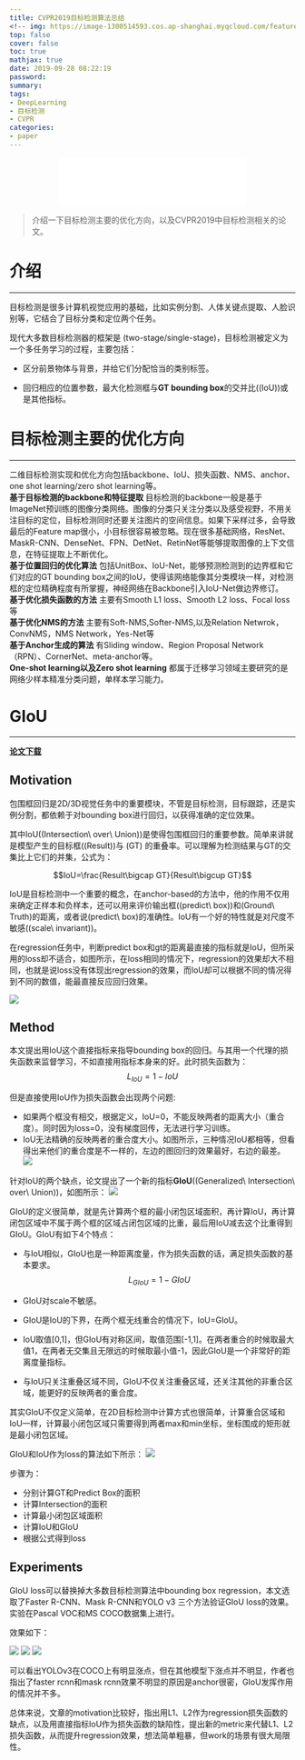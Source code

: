 ```yaml
---
title: CVPR2019目标检测算法总结
<!-- img: https://image-1300514593.cos.ap-shanghai.myqcloud.com/featureimages/1.jpg -->
top: false
cover: false
toc: true
mathjax: true
date: 2019-09-28 08:22:19
password:
summary:
tags:
- DeepLearning
- 目标检测
- CVPR
categories:
- paper
---
```

<div align="middle"><iframe frameborder="no" border="0" marginwidth="0" marginheight="0" width=330 height=86 src="//music.163.com/outchain/player?type=2&id=441442&auto=1&height=66"></iframe></div>

>介绍一下目标检测主要的优化方向，以及CVPR2019中目标检测相关的论文。

# 介绍
---
目标检测是很多计算机视觉应用的基础，比如实例分割、人体关键点提取、人脸识别等，它结合了目标分类和定位两个任务。

现代大多数目标检测器的框架是 (two-stage/single-stage)，目标检测被定义为一个多任务学习的过程，主要包括：

* 区分前景物体与背景，并给它们分配恰当的类别标签。

* 回归相应的位置参数，最大化检测框与**GT bounding box**的交并比(\(IoU\))或是其他指标。

# 目标检测主要的优化方向
---
二维目标检测实现和优化方向包括backbone、IoU、损失函数、NMS、anchor、one shot learning/zero shot learning等。
\
**基于目标检测的backbone和特征提取**
目标检测的backbone一般是基于ImageNet预训练的图像分类网络。图像的分类只关注分类以及感受视野，不用关注目标的定位，目标检测同时还要关注图片的空间信息。如果下采样过多，会导致最后的Feature map很小，小目标很容易被忽略。现在很多基础网络，ResNet、MaskR-CNN、DenseNet、FPN、DetNet、RetinNet等能够提取图像的上下文信息，在特征提取上不断优化。
\
**基于位置回归的优化算法**
包括UnitBox、IoU-Net，能够预测检测到的边界框和它们对应的GT bounding box之间的IoU，使得该网络能像其分类模块一样，对检测框的定位精确程度有所掌握，神经网络在Backbone引入IoU-Net做边界修订。
\
**基于优化损失函数的方法**
主要有Smooth L1 loss、Smooth L2 loss、Focal loss等
\
**基于优化NMS的方法**
主要有Soft-NMS,Softer-NMS,以及Relation Netwrok，ConvNMS，NMS Network，Yes-Net等
\
**基于Anchor生成的算法**
有Sliding window、Region Proposal Network（RPN）、CornerNet、meta-anchor等。
\
**One-shot learning以及Zero shot learning**
都属于迁移学习领域主要研究的是网络少样本精准分类问题，单样本学习能力。

# GIoU
---
[**论文下载**](http://openaccess.thecvf.com/content_CVPR_2019/papers/Rezatofighi_Generalized_Intersection_Over_Union_A_Metric_and_a_Loss_for_CVPR_2019_paper.pdf)

## Motivation

包围框回归是2D/3D视觉任务中的重要模块，不管是目标检测，目标跟踪，还是实例分割，都依赖于对bounding box进行回归，以获得准确的定位效果。

其中IoU(\(Intersection\ over\ Union\))是使得包围框回归的重要参数。简单来讲就是模型产生的目标框(\(Result\))与 (GT) 的重叠率。可以理解为检测结果与GT的交集比上它们的并集，公式为：

$$IoU=\frac{Result\bigcap GT}{Result\bigcup GT}$$

IoU是目标检测中一个重要的概念，在anchor-based的方法中，他的作用不仅用来确定正样本和负样本，还可以用来评价输出框(\(predict\ box\))和(Ground\ Truth)的距离，或者说(predict\ box)的准确性。IoU有一个好的特性就是对尺度不敏感(\(scale\ invariant\))。

在regression任务中，判断predict box和gt的距离最直接的指标就是IoU，但所采用的loss却不适合，如图所示，在loss相同的情况下，regression的效果却大不相同，也就是说loss没有体现出regression的效果，而IoU却可以根据不同的情况得到不同的数值，能最直接反应回归效果。

![](1.png)

## Method

本文提出用IoU这个直接指标来指导bounding box的回归。与其用一个代理的损失函数来监督学习，不如直接用指标本身来的好。此时损失函数为：
$$L_{IoU}=1-IoU$$

但是直接使用IoU作为损失函数会出现两个问题:
* 如果两个框没有相交，根据定义，IoU=0，不能反映两者的距离大小（重合度）。同时因为loss=0，没有梯度回传，无法进行学习训练。
* IoU无法精确的反映两者的重合度大小。如图所示，三种情况IoU都相等，但看得出来他们的重合度是不一样的，左边的图回归的效果最好，右边的最差。
![](2.png)

针对IoU的两个缺点，论文提出了一个新的指标**GIoU**(\(Generalized\ Intersection\ over\ Union\))，如图所示：
![](3.png)

GIoU的定义很简单，就是先计算两个框的最小闭包区域面积，再计算IoU，再计算闭包区域中不属于两个框的区域占闭包区域的比重，最后用IoU减去这个比重得到GIoU。GIoU有如下4个特点：

* 与IoU相似，GIoU也是一种距离度量，作为损失函数的话，满足损失函数的基本要求。$$L_{GIoU}=1-GIoU$$

* GIoU对scale不敏感。

* GIoU是IoU的下界，在两个框无线重合的情况下，IoU=GIoU。

* IoU取值[0,1]，但GIoU有对称区间，取值范围[-1,1]。在两者重合的时候取最大值1，在两者无交集且无限远的时候取最小值-1，因此GIoU是一个非常好的距离度量指标。

* 与IoU只关注重叠区域不同，GIoU不仅关注重叠区域，还关注其他的非重合区域，能更好的反映两者的重合度。

其实GIoU不仅定义简单，在2D目标检测中计算方式也很简单，计算重合区域和IoU一样，计算最小闭包区域只需要得到两者max和min坐标，坐标围成的矩形就是最小闭包区域。

GIoU和IoU作为loss的算法如下所示：
![](4.png)

步骤为：
* 分别计算GT和Predict Box的面积
* 计算Intersection的面积
* 计算最小闭包区域面积
* 计算IoU和GIoU
* 根据公式得到loss

## Experiments

GIoU loss可以替换掉大多数目标检测算法中bounding box regression，本文选取了Faster R-CNN、Mask R-CNN和YOLO v3 三个方法验证GIoU loss的效果。实验在Pascal VOC和MS COCO数据集上进行。

效果如下：

![](5.png)
![](6.png)
![](7.png)

可以看出YOLOv3在COCO上有明显涨点，但在其他模型下涨点并不明显，作者也指出了faster rcnn和mask rcnn效果不明显的原因是anchor很密，GIoU发挥作用的情况并不多。

总体来说，文章的motivation比较好，指出用L1、L2作为regression损失函数的缺点，以及用直接指标IoU作为损失函数的缺陷性，提出新的metric来代替L1、L2损失函数，从而提升regression效果，想法简单粗暴，但work的场景有很大局限性。